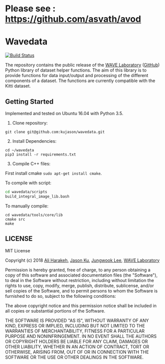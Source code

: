 # Please see : https://github.com/asvath/avod

# Wavedata

[1]:[https://travis-ci.com/kujason/wavedata]
[![Build Status](https://travis-ci.com/kujason/wavedata.svg?token=q1CfB5VfAVvKxUyudP69&branch=master)][1]

The repository contains the public release of the [WAVE Laboratory](http://wavelab.uwaterloo.ca/) ([GitHub](https://github.com/wavelab)) Python library of dataset helper functions. The aim of this library is to provide functions for data input/output and processing of the different components of a dataset. The functions are currently compatible with the Kitti dataset.

## Getting Started
Implemented and tested on Ubuntu 16.04 with Python 3.5.

1. Clone repository:
```
git clone git@github.com:kujason/wavedata.git
```

2. Install Dependencies:
```
cd ~/wavedata
pip3 install -r requirements.txt
```

3. Compile C++ files:

First install cmake `sudo apt-get install cmake`.

To compile with script:
```bash
cd wavedata/scripts
build_integral_image_lib.bash
```
To manually compile:
```
cd wavedata/tools/core/lib
cmake src
make
```

## LICENSE
MIT License

Copyright (c) 2018
[Ali Harakeh](https://github.com/asharakeh),
[Jason Ku](https://github.com/kujason),
[Jungwook Lee](https://github.com/jungwook-lee),
[WAVE Laboratory](http://wavelab.uwaterloo.ca/)

Permission is hereby granted, free of charge, to any person obtaining a copy
of this software and associated documentation files (the "Software"), to deal
in the Software without restriction, including without limitation the rights
to use, copy, modify, merge, publish, distribute, sublicense, and/or sell
copies of the Software, and to permit persons to whom the Software is
furnished to do so, subject to the following conditions:

The above copyright notice and this permission notice shall be included in all
copies or substantial portions of the Software.

THE SOFTWARE IS PROVIDED "AS IS", WITHOUT WARRANTY OF ANY KIND, EXPRESS OR
IMPLIED, INCLUDING BUT NOT LIMITED TO THE WARRANTIES OF MERCHANTABILITY,
FITNESS FOR A PARTICULAR PURPOSE AND NONINFRINGEMENT. IN NO EVENT SHALL THE
AUTHORS OR COPYRIGHT HOLDERS BE LIABLE FOR ANY CLAIM, DAMAGES OR OTHER
LIABILITY, WHETHER IN AN ACTION OF CONTRACT, TORT OR OTHERWISE, ARISING FROM,
OUT OF OR IN CONNECTION WITH THE SOFTWARE OR THE USE OR OTHER DEALINGS IN THE
SOFTWARE.
